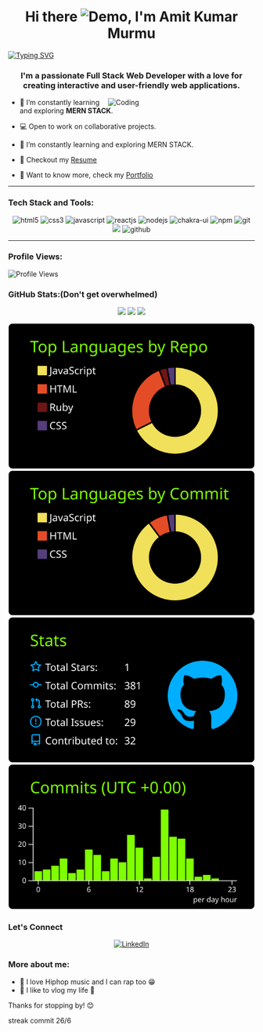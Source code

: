 <h1 align='center'>Hi there <img src="https://media.tenor.com/SNL9_xhZl9oAAAAi/waving-hand-joypixels.gif" alt="Demo" width="40" />, I'm Amit Kumar 
Murmu
</h1>

<a href="https://git.io/typing-svg"><img src="https://readme-typing-svg.demolab.com?font=Fira+Code&weight=100&size=31&duration=1996&pause=1500&color=613DC1&center=true&vCenter=true&random=false&width=1200&height=70&lines=I'm+a+passionate+Full+Stack+Web+Developer+from+Jharkhand" alt="Typing SVG" /></a>

<h3 align='center'>I'm a passionate Full Stack Web Developer with a love for creating interactive and user-friendly web applications.</h3>

<img align="right" alt="Coding" width="300" src='https://dresma.ai/wp-content/uploads/2022/01/mern-stack-developer.gif' />

- 🌱 I’m constantly learning and exploring **MERN STACK**.

- :computer: Open to work on collaborative projects.

- 🌱 I’m constantly learning and exploring MERN STACK.

- 🚀 Checkout my [Resume](https://drive.google.com/file/d/13DahPB0WyedHqoyI-ZSQnX7fLO5m_Gjs/view?usp=drivesdk)

- 💬 Want to know more, check my [Portfolio](https://portfolio-v4-chi-three.vercel.app/)
<hr>

### Tech Stack and Tools:

<p align="center">
    <img src="https://img.shields.io/badge/HTML5-E34F26?style=for-the-badge&logo=html5&logoColor=white" alt="html5" />
    <img src="https://img.shields.io/badge/CSS3-1572B6?style=for-the-badge&logo=css3&logoColor=white" alt="css3" />
    <img src="https://img.shields.io/badge/JavaScript-323330?style=for-the-badge&logo=javascript&logoColor=F7DF1E" alt="javascript" />
    <img src="https://img.shields.io/badge/React-20232A?style=for-the-badge&logo=react&logoColor=61DAFB" alt="reactjs" />
    <img src="https://img.shields.io/badge/Node.js-339933?style=for-the-badge&logo=nodedotjs&logoColor=white" alt="nodejs" />
    <img src="https://img.shields.io/badge/Chakra%20UI-3bc7bd?style=for-the-badge&logo=chakraui&logoColor=white" alt="chakra-ui" />
        <img src="https://img.shields.io/badge/npm-CB3837?style=for-the-badge&logo=npm&logoColor=white" alt="npm" />
    <img src="https://img.shields.io/badge/Git-f44d27?style=for-the-badge&logo=git&logoColor=white" alt="git" />
    <img src='https://img.shields.io/badge/VS_Code-007ACC?style=for-the-badge&logo=visual-studio-code&logoColor=white' />
    <img src="https://img.shields.io/badge/GitHub-100000?style=for-the-badge&logo=github&logoColor=white" alt="github" />
</p>

<hr>

### Profile Views:
<img src="https://profile-counter.glitch.me/akmurmu82/count.svg" height="50" alt="Profile Views"  />

### GitHub Stats:(Don't get overwhelmed)
<div align="center">
    <img src="https://github-readme-stats.vercel.app/api?username=akmurmu82&theme=vue-dark&show_icons=true&hide_border=true&count_private=true" height="150" />
    <img src="https://github-readme-stats.vercel.app/api/top-langs/?username=akmurmu82&theme=vue-dark&show_icons=true&hide_border=true&layout=compact" height="150" />
    <img src="https://github-readme-streak-stats.herokuapp.com/?user=akmurmu82&theme=vue-dark&hide_border=true" height="150" />

[![](https://raw.githubusercontent.com/akmurmu82/github-stats/master/profile-summary-card-output/chartreuse_dark/1-repos-per-language.svg)](https://github.com/vn7n24fzkq/github-profile-summary-cards)
[![](https://raw.githubusercontent.com/akmurmu82/github-stats/master/profile-summary-card-output/chartreuse_dark/2-most-commit-language.svg)](https://github.com/vn7n24fzkq/github-profile-summary-cards)
[![](https://raw.githubusercontent.com/akmurmu82/github-stats/master/profile-summary-card-output/chartreuse_dark/3-stats.svg)](https://github.com/vn7n24fzkq/github-profile-summary-cards) [![](https://raw.githubusercontent.com/akmurmu82/github-stats/master/profile-summary-card-output/chartreuse_dark/4-productive-time.svg)](https://github.com/vn7n24fzkq/github-profile-summary-cards)
</div>

### Let's Connect

<p align="center">
  <a href="https://www.linkedin.com/in/amit-kumar-murmu82" target="_blank">
    <img src="https://img.shields.io/badge/LinkedIn-%230077B5.svg?&style=for-the-badge&logo=linkedin&logoColor=white" alt="LinkedIn">
  </a>
  <a href="https://mahin.vercel.app/" target="_blank">

  </a>
</p>

### More about me:

- 🎸 I love Hiphop music and I can rap too :grin:
- 📸 I like to vlog my life 📸

Thanks for stopping by! 😊

streak commit 26/6
